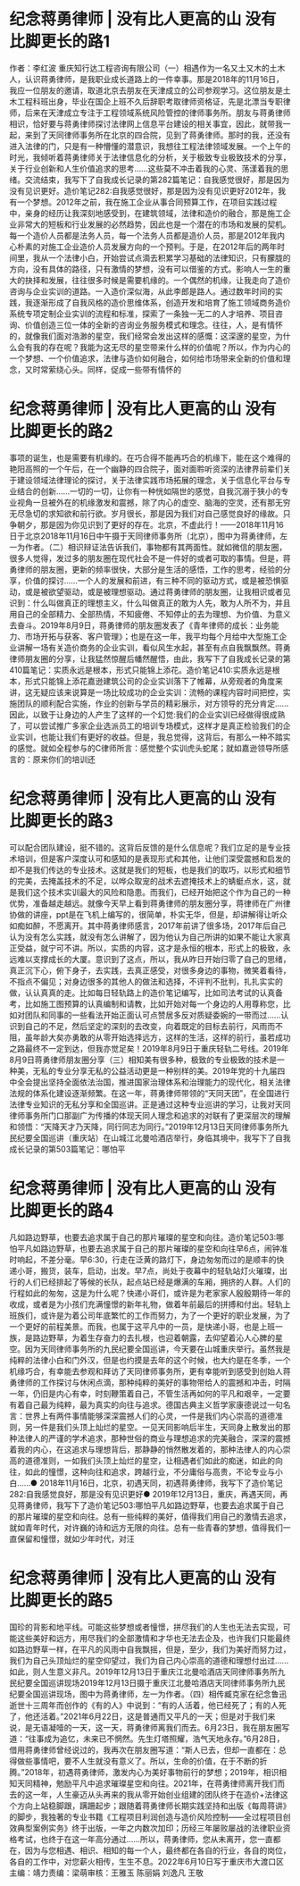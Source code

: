 # 纪念蒋勇律师 | 没有比人更高的山 没有比脚更长的路1

作者：李红波 重庆知行达工程咨询有限公司（一）相遇作为一名又土又木的土木人，认识蒋勇律师，是我职业成长道路上的一件幸事。那是2018年的11月16日，我应一位朋友的邀请，取道北京去朋友在天津成立的公司参观学习。这位朋友是土木工程科班出身，毕业在国企上班不久后辞职考取律师资格证，先是北漂当专职律师，后来在天津成立专注于工程领域系统风险管控的律师事务所。朋友与蒋勇律师相识，恰好要与蒋勇律师探讨法律网上信息平台建设的相关事宜，因此，就带我一起，来到了天同律师事务所在北京的四合院，见到了蒋勇律师。那时的我，还没有进入法律的门，只是有一种懵懂的潜意识，我想往工程法律领域发展。一个上午的时光，我倾听着蒋勇律师关于法律信息化的分析，关于极致专业极致技术的分享，关于行业创新和人生价值追求的思考……这些莫不冲击着我的心灵、荡漾着我的思绪。交流结束，我写下了自我成长记录的第282篇笔记：自我感觉很好，那是因为没有见识更好。造价笔记282:自我感觉很好，那是因为没有见识更好2012年，我有一个梦想。2012年之前，我在施工企业从事合同预算工作，在项目实践过程中，亲身的经历让我深刻地感受到，在建筑领域，法律和造价的融合，那是施工企业非常大的短板和行业发展的必然趋势，因此也是一个潜在的市场和发展的契机。每一个造价人员都是法务人员，每一个法务人员都是造价人员，那是2012年我内心朴素的对施工企业造价人员发展方向的一个预判。于是，在2012年后的两年时间里，我从一个法律小白，开始尝试点滴去积累学习基础的法律知识，只有朦胧的方向，没有具体的路径，只有激情的梦想，没有可以借鉴的方式。影响人一生的重大的抉择和发展，往往很多时候是需要机缘的。一个偶然的机缘，让我走向了造价咨询与企业实训的道路。一入造价深似海，从此李郎是路人。通过数年时间的实践，我逐渐形成了自我风格的造价思维体系，创造开发和培育了施工领域商务造价系统专项定制企业实训的流程和标准，探索了一条独一无二的人才培养、项目咨询、价值创造三位一体的全新的咨询业务服务模式和理念。往往，人，是有情怀的，就像我们面对浩渺的星空，我们经常会发出这样的感慨：这深邃的星空，为什么会有我的存在呢？我能为这无尽的星空带来什么样的价值呢？所以，作为内心的一个梦想、一个价值追求，法律与造价如何融合，如何给市场带来全新的价值和理念，又时常萦绕心头。同样，促成一些带有情怀的

# 纪念蒋勇律师 | 没有比人更高的山 没有比脚更长的路2

事项的诞生，也是需要有机缘的。在巧合得不能再巧合的机缘下，能在这个难得的艳阳高照的一个午后，在一个幽静的四合院子，面对面聆听资深的法律界前辈们关于建设领域法律理论的探讨，关于法律实践市场拓展的理念，关于信息化平台与专业结合的创新......一切的一切，让你有一种恍如隔世的感觉，自我沉溺于狭小的专业视角一旦被外在的机缘激发和震撼，除了内心的虚空、脑海的空灵，还有那无穷无尽急切的求知欲和前行欲。岁月很长，那是因为我们对自己感觉良好的缘故。只争朝夕，那是因为你见识到了更好的存在。北京，不虚此行！——2018年11月16日于北京2018年11月16日中午摄于天同律师事务所（北京），图中为蒋勇律师，左一为作者。（二）相识辩证法告诉我们，事物都有其两面性。就如微信的朋友圈，很多人觉得，发过多的朋友圈在现代社会不是一件好的或者可取的事情。但是，蒋勇律师的朋友圈，更新的频率很快，大部分是生活的感悟，工作的思考，经验的分享，价值的探讨……一个人的发展和前进，有三种不同的驱动方式，或是被恐惧驱动，或是被欲望驱动，或是被理想驱动。通过蒋勇律师的朋友圈，让我相识或者见识到：什么叫做真正的理想主义，什么叫做真正的敢为人先，敢为人所不为，并且用自己的全部精力、全部热情，不知疲倦、不知停止的去为理想、为价值、为意义去奋斗。2019年8月9日，蒋勇律师的朋友圈发表了《青年律师的成长：业务能力、市场开拓与获客、客户管理》；也是在这一年，我平均每个月给中大型施工企业讲解一场有关造价商务的企业实训，看似风生水起，甚至有点自我飘飘然。蒋勇律师朋友圈的分享，让我猛然惊醒后幡然醒悟，由此，我写下了自我成长记录的第410篇笔记：实质永远是根本，形式只能锦上添花。造价笔记410:实质永远是根本，形式只能锦上添花嘉逊建筑公司的企业实训落下了帷幕，从旁观者的角度来讲，这无疑应该来说算是一场比较成功的企业实训：流畅的课程内容时间把控，实施团队的顺利配合实施，作业的创新与学员的精彩展示，对方领导的充分肯定......因此，以致于让身边的人产生了这样的一个幻觉:我们的企业实训已经做得很成熟了，可以尝试推广多家企业选派员工的培训专场模式，这样才是真正检验我们的企业实训，也能让我们有更好的收益。但是，我总觉得，这背后，有那么一种不踏实的感觉。就如全程参与的C律师所言：感觉整个实训虎头蛇尾；就如嘉逊领导所感言的：原来你们的培训还

# 纪念蒋勇律师 | 没有比人更高的山 没有比脚更长的路3

可以配合团队建设，挺不错的。这背后反馈的是什么信息呢？我们立足的是专业技术培训，但是客户深度认可和感知的是表现形式和其他，让他们深受震撼和启发的却不是我们传达的专业技术。这就是我们的短板，也是我们的取巧，以形式和细节的完美，去掩盖技术的不足，以哗众取宠的战术去遮掩技术上的蜻蜓点水，这，就是我们这个技术实训最大的风险和隐患。而我们，已经开始把这个作为自己的一种优势，准备越走越远。就像今天早上看到蒋勇律师的朋友圈分享，蒋律师在广州律协做的讲座，ppt是在飞机上编写的，很简单，朴实无华，但是，却讲解得让听众如痴如醉，不愿离开。其中蒋勇律师感言，2017年前讲了很多场，2017年后自己认为没有怎么实践，就没有怎么讲解了，因为他认为自己所讲的如果不能让大家真正受益，就宁可不讲。所以，实质的内容，这才是永恒的根本，形式上的极致，永远难以支撑成长的大厦。意识到了这点，所以，我从昨日开始归零了自己的思绪，真正沉下心，俯下身子，去实践，去真正感受，对很多身边的事物，微笑着看待，不指点不偏见；对身边很多的其他人的做法和选择，不评判不批判，扎扎实实的做，认认真真的走。比如每日轻轨路上的造价笔记编写，比如司法考试的认真备考，比如施工图预算的认真编制和请教，比如开始对每一个身边的人用尊称您，比如对团队和同事的一些看法开始正面认可点赞居多反对质疑委婉的一带而过……认识到自己的不足，然后坚定的深刻的去改变，向着既定的目标去前行，风雨而不阻，虽年龄大矣亦勇敢的从零开始选择远方，这样的生活，这样的前行，虽若成功之路最终不一定到达，但我亦觉足矣！2019年8月9日于重庆轻轨二号线。2019年8月9日蒋勇律师朋友圈分享（三）相知美有很多种，极致的专业极致的技术是一种美，无私的专业分享无私的公益活动更是一种别样的美。2019年党的十九届四中全会提出坚持全面依法治国，推进国家治理体系和治理能力的现代化，相关法律法规的体系化建设逐渐频繁。在这一年，蒋勇律师带领的“天同天团”，在全国进行法律专业知识的无私分享和全国巡讲。正是通过这种专业巡讲的学习，让我对天同律师事务所门口那副广为传播的体现天同人理念和追求的对联有了更深层次的理解和领悟：“天降天才乃天降，同行同志为同行。”2019年12月13日天同律师事务所九民纪要全国巡讲（重庆站）在山城江北曼哈酒店举行，身临其境中，我写下了自我成长记录的第503篇笔记：哪怕平

# 纪念蒋勇律师 | 没有比人更高的山 没有比脚更长的路4

凡如路边野草，也要去追求属于自己的那片璀璨的星空和向往。造价笔记503:哪怕平凡如路边野草，也要去追求属于自己的那片璀璨的星空和向往早6点，闹钟准时响起，不差分毫。早6:30，行走在泛黄的路灯下，身边匆匆而过的是顺丰的快递小哥，搬货，装车，启动，出发。早7点，尚处于夜幕中的轻轨站灯火璀璨，出行的人们已经排起了等候的长队，起点站已经是爆满的车厢，拥挤的人群。人们的行程如此的匆匆，这是为什么呢？快递小哥们，或许是为老家家人殷殷期待一年的收成，或者是为小孩们充满憧憬的新年礼物，做着年前最后的拼搏和付出。轻轨上班族们，或许是为着公司年底繁忙的工作而努力，为了一个更好的职业发展，为了一个更好的前程美景。而我，也属于这平凡中的一员，是快递小哥，也是上班一族，是路边野草，为着生存奋力的去扎根，也迎着朝露，去仰望着沁人心脾的星空。因为天同律师事务所的九民纪要全国巡讲，今天要在山城重庆举行。虽然我是纯粹的法律小白和门外汉，但是也约摸是去年的这个时候，也大约是在冬季，一个机缘巧合，有幸能去参观和拜访了天同律师事务所，更有幸能听到感受到创始人蒋勇律师的工作探讨与休闲点滴，那种纯粹的美好的事物带给人的震撼和冲击，时隔一年，仍旧是内心有幸，时刻鞭策着自己，不管生活再如何的平凡和艰辛，一定要有着自己最为纯粹，最为真实的向往与追求。德国古典主义哲学家康德说过一句名言：世界上有两件事情能够深深震撼人们的心灵，一件是我们内心崇高的道德准则，另一件是我们头顶上灿烂的星空。一见天同影响后半生，天同身上散发出的那种法律人的严谨的学术追求，那种世俗的商业与理想追求的完美融合，深深的震撼着我的内心，在这追求与理想背后，那静静的悄然散发着的，那种法律人的内心崇高的道德准则，一如我们头顶上灿烂的星空，让相遇者们如此的痴迷，如此的向往，如此的憧憬，这种向往和追求，跨越行业，不分庸俗与高贵，不论专业与小白......● 2018年11月16日，北京，初遇天同，初遇蒋勇律师，我写下了造价笔记282:自我感觉良好，那是没有见识更好● 2019年12月13日，重庆，再遇天同，再见蒋勇律师，我写下了造价笔记503:哪怕平凡如路边野草，也要去追求属于自己的那片璀璨的星空和向往。总有一些纯粹的美好，值得我们用自己的激情去追求，就如青年时代，对许巍的诗和远方无限的向往。总有一些青春的梦想，值得我们一直保留和憧憬，就如少年时代，对汪

# 纪念蒋勇律师 | 没有比人更高的山 没有比脚更长的路5

国珍的背影和地平线。可能这些梦想或者憧憬，拼尽我们的人生也无法去实现，可能这些美好和远方，用尽我们的全部激情和才华也无法去企及，也许我们只能最终如路边野草一样，在平凡的风雨中自我飘摇，但是，至少，我们为美好而努力过，我们为自己头顶灿烂的星空仰望过，我们为自己内心崇高的道德和理想付出过......如此，则人生意义非凡。2019年12月13日于重庆江北曼哈酒店天同律师事务所九民纪要全国巡讲现场2019年12月13日摄于重庆江北曼哈酒店天同律师事务所九民纪要全国巡讲现场，图中为蒋勇律师，左一为作者。（四）相传臧克家在纪念鲁迅逝世十三周年而创作的《有的人》中说到：“有的人活着，他已经死了；有的人死了，他还活着。”2021年6月22日，这是普通而又平凡的一天；但是对于我们来说，是无语凝噎的一天，这一天，蒋勇律师离我们而去。6月23日，我在朋友圈写道：“往事成为追忆，未来已不惘然。先生灯塔照耀，浩气天地永存。”6月28日，借用蒋勇律师曾经说过的，我再次在朋友圈写道：“斯人已去，但却一直都在：总得做些事情吧，要不人生就没有意义了。所以，生命的价值，在于不断的折腾。”2018年，初遇蒋勇律师，激发内心为美好事物前行的梦想；2019年，相识相知天同精神，勉励平凡中追求璀璨星空和向往。2021年，在蒋勇律师离开我们而去的这一年，人生豪迈从头再来的我从零开始创业组建的团队终于在造价+法律这个方向上站稳脚跟，蹒跚起步；跟随着蒋勇律师长期实践坚持和出版《每周蒋讲》的脚步，我独著的专业书籍《工程项目利润创造与造价风险控制——全过程项目创效典型案例实务》终于出版，一年之内数次加印；历经三年屡败屡战的法律职业资格考试，也终于在这一年高分通过……所以，蒋勇律师，您从未离开，您一直都在，因为与您相遇、相识、相知的每一个人，最终都在各自的行业，各自的岗位，各自的工作中，对您薪火相传，生生不息。2022年6月10日写于重庆市大渡口区主编：靖力责编：梁萌审核：王雅玉 陈丽娟 刘逸凡 王敬

